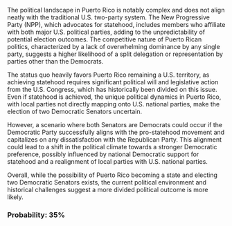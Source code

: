 The political landscape in Puerto Rico is notably complex and does not align neatly with the traditional U.S. two-party system. The New Progressive Party (NPP), which advocates for statehood, includes members who affiliate with both major U.S. political parties, adding to the unpredictability of potential election outcomes. The competitive nature of Puerto Rican politics, characterized by a lack of overwhelming dominance by any single party, suggests a higher likelihood of a split delegation or representation by parties other than the Democrats.

The status quo heavily favors Puerto Rico remaining a U.S. territory, as achieving statehood requires significant political will and legislative action from the U.S. Congress, which has historically been divided on this issue. Even if statehood is achieved, the unique political dynamics in Puerto Rico, with local parties not directly mapping onto U.S. national parties, make the election of two Democratic Senators uncertain.

However, a scenario where both Senators are Democrats could occur if the Democratic Party successfully aligns with the pro-statehood movement and capitalizes on any dissatisfaction with the Republican Party. This alignment could lead to a shift in the political climate towards a stronger Democratic preference, possibly influenced by national Democratic support for statehood and a realignment of local parties with U.S. national parties.

Overall, while the possibility of Puerto Rico becoming a state and electing two Democratic Senators exists, the current political environment and historical challenges suggest a more divided political outcome is more likely.

### Probability: 35%